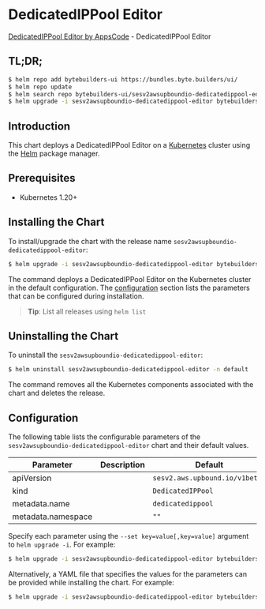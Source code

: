 # DedicatedIPPool Editor

[DedicatedIPPool Editor by AppsCode](https://byte.builders) - DedicatedIPPool Editor

## TL;DR;

```bash
$ helm repo add bytebuilders-ui https://bundles.byte.builders/ui/
$ helm repo update
$ helm search repo bytebuilders-ui/sesv2awsupboundio-dedicatedippool-editor --version=v0.4.18
$ helm upgrade -i sesv2awsupboundio-dedicatedippool-editor bytebuilders-ui/sesv2awsupboundio-dedicatedippool-editor -n default --create-namespace --version=v0.4.18
```

## Introduction

This chart deploys a DedicatedIPPool Editor on a [Kubernetes](http://kubernetes.io) cluster using the [Helm](https://helm.sh) package manager.

## Prerequisites

- Kubernetes 1.20+

## Installing the Chart

To install/upgrade the chart with the release name `sesv2awsupboundio-dedicatedippool-editor`:

```bash
$ helm upgrade -i sesv2awsupboundio-dedicatedippool-editor bytebuilders-ui/sesv2awsupboundio-dedicatedippool-editor -n default --create-namespace --version=v0.4.18
```

The command deploys a DedicatedIPPool Editor on the Kubernetes cluster in the default configuration. The [configuration](#configuration) section lists the parameters that can be configured during installation.

> **Tip**: List all releases using `helm list`

## Uninstalling the Chart

To uninstall the `sesv2awsupboundio-dedicatedippool-editor`:

```bash
$ helm uninstall sesv2awsupboundio-dedicatedippool-editor -n default
```

The command removes all the Kubernetes components associated with the chart and deletes the release.

## Configuration

The following table lists the configurable parameters of the `sesv2awsupboundio-dedicatedippool-editor` chart and their default values.

|     Parameter      | Description |                  Default                  |
|--------------------|-------------|-------------------------------------------|
| apiVersion         |             | <code>sesv2.aws.upbound.io/v1beta1</code> |
| kind               |             | <code>DedicatedIPPool</code>              |
| metadata.name      |             | <code>dedicatedippool</code>              |
| metadata.namespace |             | <code>""</code>                           |


Specify each parameter using the `--set key=value[,key=value]` argument to `helm upgrade -i`. For example:

```bash
$ helm upgrade -i sesv2awsupboundio-dedicatedippool-editor bytebuilders-ui/sesv2awsupboundio-dedicatedippool-editor -n default --create-namespace --version=v0.4.18 --set apiVersion=sesv2.aws.upbound.io/v1beta1
```

Alternatively, a YAML file that specifies the values for the parameters can be provided while
installing the chart. For example:

```bash
$ helm upgrade -i sesv2awsupboundio-dedicatedippool-editor bytebuilders-ui/sesv2awsupboundio-dedicatedippool-editor -n default --create-namespace --version=v0.4.18 --values values.yaml
```
